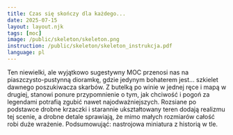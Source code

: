 ```yaml
---
title: Czas się skończy dla każdego...
date: 2025-07-15
layout: layout.njk
tags: [moc]
image: /public/skeleton/skeleton.png
instruction: /public/skeleton/skeleton_instrukcja.pdf
language: pl
---
```

Ten niewielki, ale wyjątkowo sugestywny MOC przenosi nas na piaszczysto-pustynną dioramkę, gdzie jedynym bohaterem jest... szkielet dawnego poszukiwacza skarbów. Z butelką po winie w jednej ręce i mapą w drugiej, stanowi ponure przypomnienie o tym, jak chciwość i pogoń za legendami potrafią zgubić nawet najodważniejszych. Rozsiane po podstawce drobne krzaczki i starannie ukształtowany teren dodają realizmu tej scenie, a drobne detale sprawiają, że mimo małych rozmiarów całość robi duże wrażenie. Podsumowująć: nastrojowa miniatura z historią w tle.